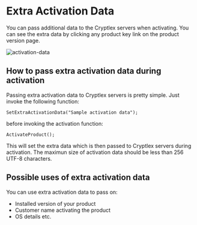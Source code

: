 # Extra Activation Data

You can pass additional data to the Cryptlex servers when activating. You can see the extra data by clicking any product key link on the product version page.

![activation-data](https://cryptlex.com/public/img/docs/sample-activation-data.png)

## How to pass extra activation data during activation

Passing extra activation data to Cryptlex servers is pretty simple. Just invoke the following function:

```text
SetExtraActivationData("Sample activation data");
```

before invoking the activation function:

```text
ActivateProduct();
```

This will set the extra data which is then passed to Cryptlex servers during activation. The maximun size of activation data should be less than 256 UTF-8 characters.

## Possible uses of extra activation data

You can use extra activation data to pass on:

* Installed version of your product
* Customer name activating the product
* OS details etc.

